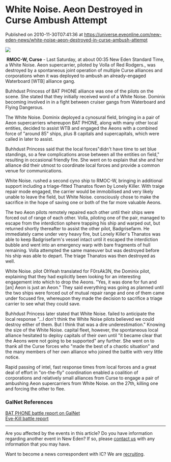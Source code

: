 # White Noise. Aeon Destroyed in Curse Ambush Attempt
Published on 2010-11-30T07:41:36 at https://universe.eveonline.com/new-eden-news/white-noise-aeon-destroyed-in-curse-ambush-attempt

![](http://www.eve-ic.net/media/assets/icarticlebanner.png)  
  
​ **RMOC-W, Curse** \- Last Saturday, at about 00:35 New Eden Standard Time, a White Noise. Aeon supercarrier, piloted by Volla of Red Rodgers., was destroyed by a spontaneous joint operation of multiple Curse alliances and corporations when it was deployed to ambush an already-engaged Waterboard [WTB] alliance gang.   
  
Buhhdust Princess of BAT PHONE alliance was one of the pilots on the scene. She stated that they initially received word of a White Noise. Dominix becoming involved in in a fight between cruiser gangs from Waterboard and Flying Dangerous.   
  
The White Noise. Dominix deployed a cynosural field, bringing in a pair of Aeon supercarriers whereupon BAT PHONE, along with many other local entities, decided to assist WTB and engaged the Aeons with a combined force of "around 85" ships, plus 8 capitals and supercapitals, which were called in later to assist.   
  
Buhhdust Princess said that the local forces"didn't have time to set blue standings, so a few complications arose between all the entities on field," resulting in occasional friendly fire. She went on to explain that she and her alliance did their utmost to coordinate local forces and provide a common venue for communications.   
  
White Noise. rushed a second cyno ship to RMOC-W, bringing in additional support including a triage-fitted Thanatos flown by Lonely Killer. With traige repair mode engaged, the carrier would be immobilised and very likely unable to leave the field, but White Noise. consciously chose to make the sacrifice in the hope of saving one or both of the far more valuable Aeons.   
  
The two Aeon pilots remotely repaired each other until their ships were forced out of range of each other. Volla, piloting one of the pair, managed to escape from the interdiction sphere trapping his ship and warped out, but returned shortly thereafter to assist the other pilot, Badgrisefarm. He immediately came under very heavy fire, but Lonely Killer's Thanatos was able to keep Badgrisefarm's vessel intact until it escaped the interdiction bubble and went into an emergency warp with bare fragments of hull remaining. Volla attempted the same maneuver but was destroyed before his ship was able to depart. The triage Thanatos was then destroyed as well.   
  
White Noise. pilot OhYeah translated for F0rsAk3N, the Dominix pilot, explaining that they had explicitly been looking for an interesting engagement into which to drop the Aeons. "Yes, it was done for fun and [an] Aeon is just an Aeon." They said everything was going as planned until the two ships were forced out of mutual repair range and one of them came under focused fire, whereupon they made the decision to sacrifice a triage carrier to see what they could save.   
  
Buhhdust Princess later stated that White Noise. failed to anticipate the local response "...I don't think the White Noise pilots believed we could destroy either of them. But I think that was a dire underestimation." Knowing the size of the White Noise. capital fleet, however, the spontaneous local alliance hesitated to deploy capitals of their own until "it became clear that the Aeons were not going to be supported" any further. She went on to thank all the Curse forces who "made the best of a chaotic situation" and the many members of her own alliance who joined the battle with very little notice.   
  
Rapid passing of intel, fast response times from local forces and a great deal of effort in "on-the-fly" coordination enabled a coalition of corporations and relatively small alliances from Curse to engage a pair of ambushing Aeon supercarriers from White Noise. on the 27th, killing one and forcing the other to flee.

### GalNet References

[BAT PHONE battle report on GalNet](http://www.eveonline.com/ingameboard.asp?a=topic&threadID=1422015)   
[Eve-Kill battle report](http://eve-kill.net/?a=kill_related&kll_id=8144284)

* * *

Are you affected by the events in this article? Do you have information regarding another event in New Eden? If so, please [contact us](http://www.eveonline.com/news.asp?a=submitrp) with any information that you may have.  
  
Want to become a news correspondent with IC? We are [recruiting](http://www.eveonline.com/isd.asp).
